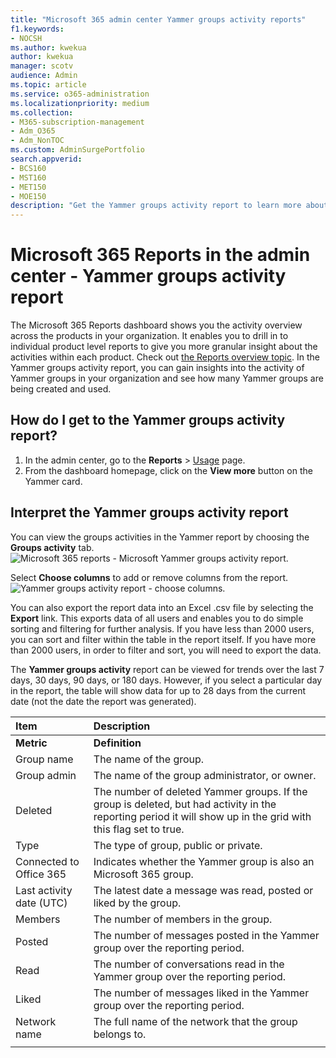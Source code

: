 ```yaml
---
title: "Microsoft 365 admin center Yammer groups activity reports"
f1.keywords:
- NOCSH
ms.author: kwekua
author: kwekua
manager: scotv
audience: Admin
ms.topic: article
ms.service: o365-administration
ms.localizationpriority: medium
ms.collection: 
- M365-subscription-management
- Adm_O365
- Adm_NonTOC
ms.custom: AdminSurgePortfolio
search.appverid:
- BCS160
- MST160
- MET150
- MOE150
description: "Get the Yammer groups activity report to learn more about the number of Yammer groups being created and used in your organization and their activity."
---
```


# Microsoft 365 Reports in the admin center - Yammer groups activity report

The Microsoft 365 Reports dashboard shows you the activity overview across the products in your organization. It enables you to drill in to individual product level reports to give you more granular insight about the activities within each product. Check out [the Reports overview topic](activity-reports.md). In the Yammer groups activity report, you can gain insights into the activity of Yammer groups in your organization and see how many Yammer groups are being created and used.
 
## How do I get to the Yammer groups activity report?

1. In the admin center, go to the **Reports** \> <a href="https://go.microsoft.com/fwlink/p/?linkid=2074756" target="_blank">Usage</a> page. 
2. From the dashboard homepage, click on the **View more** button on the Yammer card.
  
## Interpret the Yammer groups activity report

You can view the groups activities in the Yammer report by choosing the **Groups activity** tab.<br/>![Microsoft 365 reports - Microsoft Yammer groups activity report.](../../media/3afdafe5-9269-402e-8264-c7695ceb227d.png)

Select **Choose columns** to add or remove columns from the report.  <br/> ![Yammer groups activity report - choose columns.](../../media/54744932-34fe-48c3-9779-1d10c3f05be1.png)

You can also export the report data into an Excel .csv file by selecting the **Export** link. This exports data of all users and enables you to do simple sorting and filtering for further analysis. If you have less than 2000 users, you can sort and filter within the table in the report itself. If you have more than 2000 users, in order to filter and sort, you will need to export the data. 

The **Yammer groups activity** report can be viewed for trends over the last 7 days, 30 days, 90 days, or 180 days. However, if you select a particular day in the report, the table will show data for up to 28 days from the current date (not the date the report was generated).
  
|Item|Description|
|:-----|:-----|
|**Metric**|**Definition**|
|Group name  <br/> |The name of the group. <br/> |
|Group admin  <br/> |The name of the group administrator, or owner.  <br/> |
|Deleted  <br/> |The number of deleted Yammer groups. If the group is deleted, but had activity in the reporting period it will show up in the grid with this flag set to true.  <br/> |
|Type  <br/> |The type of group, public or private. <br/> |
|Connected to Office 365  <br/> |Indicates whether the Yammer group is also an Microsoft 365 group. <br/> |
|Last activity date (UTC)  <br/> | The latest date a message was read, posted or liked by the group.  <br/> |
|Members  <br/> | The number of members in the group.  <br/> |
|Posted  <br/> |The number of messages posted in the Yammer group over the reporting period. <br/>|
|Read  <br/> |The number of conversations read in the Yammer group over the reporting period.  <br/> |
|Liked  <br/> |The number of messages liked in the Yammer group over the reporting period. <br/>|
|Network name  <br/> |The full name of the network that the group belongs to. |
|||